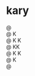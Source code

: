 # kary

@ <br/>
@ K <br/>
@ K K<br/>
@ KK<br/>
@ K K<br/>
@ K <br/>
@ <br/>

<!--
@ 
@ K  @   @   @@   @ @
@ K K   @ @  @ @  @ @
@ KK    @@@  @@   @ @
@ K K   @ @  @ @   @
@ K  @  @ @  @ @   @
@
-->
